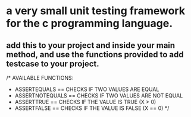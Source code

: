 # a very small unit testing framework for the c programming language.
## add this to your project and inside your main method, and use the functions provided to add testcase to your project.

/*  AVAILABLE FUNCTIONS:
 *  ASSERTEQUALS == CHECKS IF TWO VALUES ARE EQUAL
 *  ASSERTNOTEQUALS == CHECKS IF TWO VALUES ARE NOT EQUAL
 *  ASSERTTRUE == CHECKS IF THE VALUE IS TRUE (X > 0)
 *  ASSERTFALSE == CHECKS IF THE VALUE IS FALSE (X == 0)
*/

